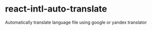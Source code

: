# react-intl-auto-translate
Automatically translate language file using google or yandex translator
